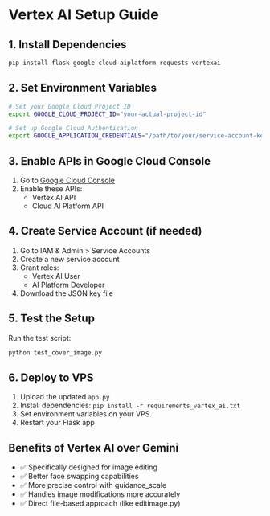 # Vertex AI Setup Guide

## 1. Install Dependencies
```bash
pip install flask google-cloud-aiplatform requests vertexai
```

## 2. Set Environment Variables
```bash
# Set your Google Cloud Project ID
export GOOGLE_CLOUD_PROJECT_ID="your-actual-project-id"

# Set up Google Cloud Authentication
export GOOGLE_APPLICATION_CREDENTIALS="/path/to/your/service-account-key.json"
```

## 3. Enable APIs in Google Cloud Console
1. Go to [Google Cloud Console](https://console.cloud.google.com)
2. Enable these APIs:
   - Vertex AI API
   - Cloud AI Platform API

## 4. Create Service Account (if needed)
1. Go to IAM & Admin > Service Accounts
2. Create a new service account
3. Grant roles:
   - Vertex AI User
   - AI Platform Developer
4. Download the JSON key file

## 5. Test the Setup
Run the test script:
```bash
python test_cover_image.py
```

## 6. Deploy to VPS
1. Upload the updated `app.py`
2. Install dependencies: `pip install -r requirements_vertex_ai.txt`
3. Set environment variables on your VPS
4. Restart your Flask app

## Benefits of Vertex AI over Gemini
- ✅ Specifically designed for image editing
- ✅ Better face swapping capabilities
- ✅ More precise control with guidance_scale
- ✅ Handles image modifications more accurately
- ✅ Direct file-based approach (like editimage.py)

